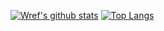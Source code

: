 [![Wref's github stats](https://github-readme-stats.vercel.app/api?username=wrefgtzweve&count_private=false&show_icons=true&hide_rank=false&hide_border=true&text_color=6cd5ff&bg_color=90,171737,171737,171737,211738&icon_color=f528f7&title_color=0298f7)](https://github.com/wrefgtzweve) [![Top Langs](https://github-readme-stats.vercel.app/api/top-langs/?username=wrefgtzweve&layout=compact&hide_border=true&text_color=6cd5ff&&bg_color=100,171737,171737,171737,211738&icon_color=f528f7&title_color=0298f7
)](https://github.com/wrefgtzweve)
